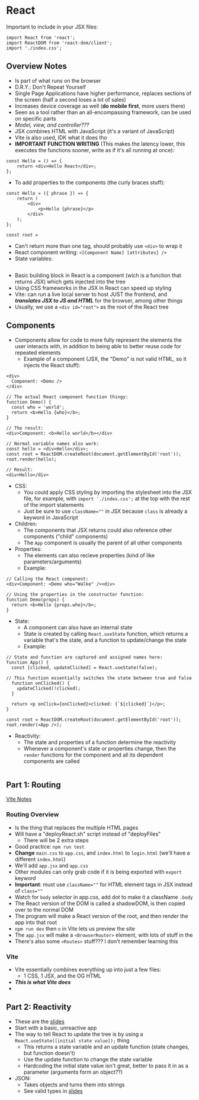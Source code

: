 # React

Important to include in your JSX files:
```
import React from 'react';
import ReactDOM from 'react-dom/client';
import './index.css';
```

## Overview Notes
- Is part of what runs on the browser
- D.R.Y.: Don't Repeat Yourself
- Single Page Applications have higher performance, replaces sections of the screen (half a second loses a lot of sales)
- Increases device coverage as well (**do mobile first**, more users there)
- Seen as a tool rather than an all-encompassing framework, can be used on specific parts
- _Model, view, and controller???_
- JSX combines HTML with JavaScript (it's a variant of JavaScript)
- Vite is also used, IDK what it does tho
- **IMPORTANT FUNCTION WRITING** (This makes the latency lower, this executes the functions sooner, write as if it's all running at once):
```
const Hello = () => {
    return <div>Hello React</div>;
};
```
- To add properties to the components (the curly braces stuff):
```
const Hello = ({ phrase }) => {
    return (
        <div>
            <p>Hello {phrase}</p>
        </div>
    );
};

const root =
```
- Can't return more than one tag, should probably use `<div>` to wrap it
- React component writing: `<[Component Name] [attributes] />`
- State variables:
```
```
- Basic building block in React is a component (wich is a function that returns JSX) which gets injected into the tree
- Using CSS frameworks in the JSX in React can speed up styling
- Vite: can run a live local server to host JUST the frontend, and ***translates JSX to JS and HTML*** for the browser, among other things
- Usually, we use a `<div id="root">` as the root of the React tree

## Components
- Components allow for code to more fully represent the elements the user interacts with, in addition to being able to better reuse code for repeated elements
  - Example of a component (JSX, the "Demo" is not valid HTML, so it injects the React stuff):
```
<div>
  Component: <Demo />
</div>

// The actual React component function thingy:
function Demo() {
  const who = 'world';
  return <b>Hello {who}</b>;
}

// The result:
<div>Component: <b>Hello world</b></div>

// Normal variable names also work:
const hello = <div>Hello</div>;
const root = ReactDOM.createRoot(document.getElementById('root'));
root.render(hello);

// Result:
<div>Hello</div>
```
- CSS:
  - You could apply CSS styling by importing the stylesheet into the JSX file, for example, with `import './index.css';` at the top with the rest of the import statements
  - Just be sure to use `className=""` in JSX because `class` is already a keyword in JavaScript
- Children:
  - The components that JSX returns could also reference other components ("child" components)
  - The `App` component is usually the parent of all other components
- Properties:
  - The elements can also recieve properties (kind of like parameters/arguments)
  - Example:
```
// Calling the React component:
<div>Component: <Demo who="Walke" /><div>

// Using the properties in the constructor function:
function Demo(props) {
  return <b>Hello {props.who}</b>;
}
```
- State:
  - A component can also have an internal state
  - State is created by calling `React.useState` function, which returns a variable that's the state, and a function to update/change the state
  - Example:
```
// State and function are captured and assigned names here:
function App() {
  const [clicked, updateClicked] = React.useState(false);

// This function essentially switches the state between true and false
  function onClicked() {
    updateClicked(!clicked);
  }

  return <p onClick={onClicked}>clicked: {`${clicked}`}</p>;
}

const root = ReactDOM.createRoot(document.getElementById('root'));
root.render(<App />);
```
- Reactivity:
  - The state and properties of a function determine the reactivity
  - Whenever a component's state or properties change, then the `render` functions for the component and all its dependent components are called

```
```

## Part 1: Routing

[Vite Notes](Vite.md)

### Routing Overview
- Is the thing that replaces the multiple HTML pages
- Will have a "deployReact.sh" script instead of "deployFiles"
  - There will be 2 extra steps
- Good practice: `npm run test`
- **Change** `main.css` to `app.css`, and `index.html` to `login.html` (we'll have a different `index.html`)
- We'll add `app.jsx` and `app.css`
- Other modules can only grab code if it is being exported with `export` keyword
- **Important**: must use `className=""` for HTML element tags in JSX instead of `class=""`
- Watch for `body` selector in app.css, add dot to make it a className `.body`
- The React version of the DOM is called a shadowDOM, is then copied over to the normal DOM
- The program will make a React version of the root, and then render the app into that root
- `npm run dev` then `o` in Vite lets us preview the site
- The `app.jsx` will make a `<BrowserRouter>` element, with lots of stuff in the 
- There's also some `<Routes>` stuff??? I don't remember learning this

### Vite
- Vite essentially combines everything up into just a few files:
  - 1 CSS, 1 JSX, and the OG HTML
- ***This is what Vite does***
- 

## Part 2: Reactivity
- These are the [slides](https://docs.google.com/presentation/d/1nMPGe1x8KWnCamz22QSPMgkpK1_Y8m4zpxZPHqMfLbw/edit?slide=id.g27fdbd84860_0_0#slide=id.g27fdbd84860_0_0)
- Start with a basic, unreactive app
- The way to tell React to update the tree is by using a `React.useState([initial state value]);` thing
  - This returns a state variable and an update function (state changes, but function doesn't)
  - Use the update function to change the state variable
  - Hardcoding the initial state value isn't great, better to pass it in as a parameter (arguments form an object??)
- JSON:
  - Takes objects and turns them into strings
  - See valid types in [slides](https://docs.google.com/presentation/d/1nMPGe1x8KWnCamz22QSPMgkpK1_Y8m4zpxZPHqMfLbw/edit?slide=id.g27fdbd84860_0_0#slide=id.g27fdbd84860_0_0)